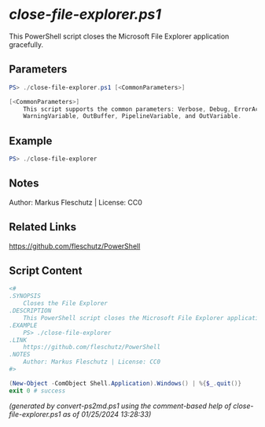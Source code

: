*close-file-explorer.ps1*
================

This PowerShell script closes the Microsoft File Explorer application gracefully.

Parameters
----------
```powershell
PS> ./close-file-explorer.ps1 [<CommonParameters>]

[<CommonParameters>]
    This script supports the common parameters: Verbose, Debug, ErrorAction, ErrorVariable, WarningAction, 
    WarningVariable, OutBuffer, PipelineVariable, and OutVariable.
```

Example
-------
```powershell
PS> ./close-file-explorer

```

Notes
-----
Author: Markus Fleschutz | License: CC0

Related Links
-------------
https://github.com/fleschutz/PowerShell

Script Content
--------------
```powershell
<#
.SYNOPSIS
	Closes the File Explorer 
.DESCRIPTION
	This PowerShell script closes the Microsoft File Explorer application gracefully.
.EXAMPLE
	PS> ./close-file-explorer
.LINK
	https://github.com/fleschutz/PowerShell
.NOTES
	Author: Markus Fleschutz | License: CC0
#>

(New-Object -ComObject Shell.Application).Windows() | %{$_.quit()}
exit 0 # success
```

*(generated by convert-ps2md.ps1 using the comment-based help of close-file-explorer.ps1 as of 01/25/2024 13:28:33)*

